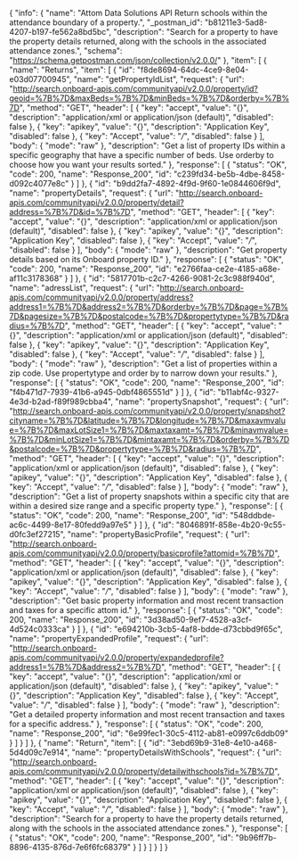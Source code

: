 {
  "info": {
    "name": "Attom Data Solutions API Return schools within the attendance boundary of a property.",
    "_postman_id": "b81211e3-5ad8-4207-b197-fe562a8bd5bc",
    "description": "Search for a property to have the property details returned, along with the schools in the associated attendance zones.",
    "schema": "https://schema.getpostman.com/json/collection/v2.0.0/"
  },
  "item": [
    {
      "name": "Returns",
      "item": [
        {
          "id": "f8de8694-64dc-4ce9-8e04-e03d07700945",
          "name": "getPropertyIdList",
          "request": {
            "url": "http://search.onboard-apis.com/communityapi/v2.0.0/property/id?geoid=%7B%7D&maxBeds=%7B%7D&minBeds=%7B%7D&orderby=%7B%7D",
            "method": "GET",
            "header": [
              {
                "key": "accept",
                "value": "{}",
                "description": "application/xml or application/json (default)",
                "disabled": false
              },
              {
                "key": "apikey",
                "value": "{}",
                "description": "Application Key",
                "disabled": false
              },
              {
                "key": "Accept",
                "value": "*/*",
                "disabled": false
              }
            ],
            "body": {
              "mode": "raw"
            },
            "description": "Get a list of property IDs within a specific geography that have a specific number of beds. Use orderby to choose how you want your results sorted."
          },
          "response": [
            {
              "status": "OK",
              "code": 200,
              "name": "Response_200",
              "id": "c239fd34-be5b-4dbe-8458-d092c4077e8c"
            }
          ]
        },
        {
          "id": "b9dd2fa7-4892-4f9d-9f60-1e0844606f9d",
          "name": "propertyDetails",
          "request": {
            "url": "http://search.onboard-apis.com/communityapi/v2.0.0/property/detail?address=%7B%7D&id=%7B%7D",
            "method": "GET",
            "header": [
              {
                "key": "accept",
                "value": "{}",
                "description": "application/xml or application/json (default)",
                "disabled": false
              },
              {
                "key": "apikey",
                "value": "{}",
                "description": "Application Key",
                "disabled": false
              },
              {
                "key": "Accept",
                "value": "*/*",
                "disabled": false
              }
            ],
            "body": {
              "mode": "raw"
            },
            "description": "Get property details based on its Onboard property ID."
          },
          "response": [
            {
              "status": "OK",
              "code": 200,
              "name": "Response_200",
              "id": "e2766faa-ce2e-4185-a68e-af11c3178368"
            }
          ]
        },
        {
          "id": "5817701b-c2c7-4266-9081-2c3c988f940d",
          "name": "adressList",
          "request": {
            "url": "http://search.onboard-apis.com/communityapi/v2.0.0/property/address?address1=%7B%7D&address2=%7B%7D&orderby=%7B%7D&page=%7B%7D&pagesize=%7B%7D&postalcode=%7B%7D&propertytype=%7B%7D&radius=%7B%7D",
            "method": "GET",
            "header": [
              {
                "key": "accept",
                "value": "{}",
                "description": "application/xml or application/json (default)",
                "disabled": false
              },
              {
                "key": "apikey",
                "value": "{}",
                "description": "Application Key",
                "disabled": false
              },
              {
                "key": "Accept",
                "value": "*/*",
                "disabled": false
              }
            ],
            "body": {
              "mode": "raw"
            },
            "description": "Get a list of properties within a zip code. Use propertytype and order by to narrow down your results."
          },
          "response": [
            {
              "status": "OK",
              "code": 200,
              "name": "Response_200",
              "id": "f4b471d7-7939-41b6-a945-0dbf4865551d"
            }
          ]
        },
        {
          "id": "b11abf4c-9327-4e3d-b2ad-f89f989cbba4",
          "name": "propertySnapshot",
          "request": {
            "url": "http://search.onboard-apis.com/communityapi/v2.0.0/property/snapshot?cityname=%7B%7D&latitude=%7B%7D&longitude=%7B%7D&maxavmvalue=%7B%7D&maxLotSize1=%7B%7D&maxtaxamt=%7B%7D&minavmvalue=%7B%7D&minLotSize1=%7B%7D&mintaxamt=%7B%7D&orderby=%7B%7D&postalcode=%7B%7D&propertytype=%7B%7D&radius=%7B%7D",
            "method": "GET",
            "header": [
              {
                "key": "accept",
                "value": "{}",
                "description": "application/xml or application/json (default)",
                "disabled": false
              },
              {
                "key": "apikey",
                "value": "{}",
                "description": "Application Key",
                "disabled": false
              },
              {
                "key": "Accept",
                "value": "*/*",
                "disabled": false
              }
            ],
            "body": {
              "mode": "raw"
            },
            "description": "Get a list of property snapshots within a specific city that are within a desired size range and a specific property type."
          },
          "response": [
            {
              "status": "OK",
              "code": 200,
              "name": "Response_200",
              "id": "548ddbde-ac6c-4499-8e17-80fedd9a97e5"
            }
          ]
        },
        {
          "id": "8046891f-858e-4b20-9c55-d0fc3ef27215",
          "name": "propertyBasicProfile",
          "request": {
            "url": "http://search.onboard-apis.com/communityapi/v2.0.0/property/basicprofile?attomid=%7B%7D",
            "method": "GET",
            "header": [
              {
                "key": "accept",
                "value": "{}",
                "description": "application/xml or application/json (default)",
                "disabled": false
              },
              {
                "key": "apikey",
                "value": "{}",
                "description": "Application Key",
                "disabled": false
              },
              {
                "key": "Accept",
                "value": "*/*",
                "disabled": false
              }
            ],
            "body": {
              "mode": "raw"
            },
            "description": "Get basic property information and most recent transaction and taxes for a specific attom id."
          },
          "response": [
            {
              "status": "OK",
              "code": 200,
              "name": "Response_200",
              "id": "3d38ad50-9ef7-4528-a3cf-4d524c0333ca"
            }
          ]
        },
        {
          "id": "e694210b-3cb5-4af8-bdde-d73cbbd9f65c",
          "name": "propertyExpandedProfile",
          "request": {
            "url": "http://search.onboard-apis.com/communityapi/v2.0.0/property/expandedprofile?address1=%7B%7D&address2=%7B%7D",
            "method": "GET",
            "header": [
              {
                "key": "accept",
                "value": "{}",
                "description": "application/xml or application/json (default)",
                "disabled": false
              },
              {
                "key": "apikey",
                "value": "{}",
                "description": "Application Key",
                "disabled": false
              },
              {
                "key": "Accept",
                "value": "*/*",
                "disabled": false
              }
            ],
            "body": {
              "mode": "raw"
            },
            "description": "Get a detailed property information and most recent transaction and taxes for a specific address."
          },
          "response": [
            {
              "status": "OK",
              "code": 200,
              "name": "Response_200",
              "id": "6e99fec1-30c5-4112-ab81-e0997c6ddb09"
            }
          ]
        }
      ]
    },
    {
      "name": "Return",
      "item": [
        {
          "id": "3ebd69b9-31e8-4e10-a468-5d4d09c7e914",
          "name": "propertyDetailsWithSchools",
          "request": {
            "url": "http://search.onboard-apis.com/communityapi/v2.0.0/property/detailwithschools?id=%7B%7D",
            "method": "GET",
            "header": [
              {
                "key": "accept",
                "value": "{}",
                "description": "application/xml or application/json (default)",
                "disabled": false
              },
              {
                "key": "apikey",
                "value": "{}",
                "description": "Application Key",
                "disabled": false
              },
              {
                "key": "Accept",
                "value": "*/*",
                "disabled": false
              }
            ],
            "body": {
              "mode": "raw"
            },
            "description": "Search for a property to have the property details returned, along with the schools in the associated attendance zones."
          },
          "response": [
            {
              "status": "OK",
              "code": 200,
              "name": "Response_200",
              "id": "9b96ff7b-8896-4135-876d-7e6f6fc68379"
            }
          ]
        }
      ]
    }
  ]
}